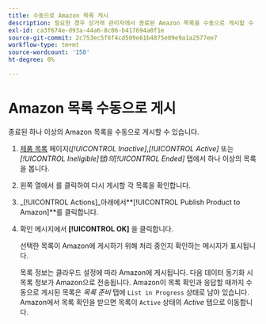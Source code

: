 ```yaml
---
title: 수동으로 Amazon 목록 게시
description: 필요한 경우 상거래 관리자에서 종료된 Amazon 목록을 수동으로 게시할 수 있습니다.
exl-id: ca3f674e-d93a-44a6-8c06-b417694a0f1e
source-git-commit: 2c753ec5f6f4cd509e61b4875e09e9a1a2577ee7
workflow-type: tm+mt
source-wordcount: '150'
ht-degree: 0%

---
```


# Amazon 목록 수동으로 게시

종료된 하나 이상의 Amazon 목록을 수동으로 게시할 수 있습니다.

1. [제품 목록](./managing-product-listings.md) 페이지(_[!UICONTROL Inactive]_,_[!UICONTROL Active]_ 또는 _[!UICONTROL Ineligible]_탭)의_[!UICONTROL Ended]_ 탭에서 하나 이상의 목록을 봅니다.

1. 왼쪽 열에서 를 클릭하여 다시 게시할 각 목록을 확인합니다.

1. _[!UICONTROL Actions]_아래에서&#x200B;**[!UICONTROL Publish Product to Amazon]**를 클릭합니다.

1. 확인 메시지에서 **[!UICONTROL OK]** 을 클릭합니다.

   선택한 목록이 Amazon에 게시하기 위해 처리 중인지 확인하는 메시지가 표시됩니다.

   목록 정보는 클라우드 설정에 따라 Amazon에 게시됩니다. 다음 데이터 동기화 시 목록 정보가 Amazon으로 전송됩니다. Amazon이 목록 확인과 응답할 때까지 수동으로 게시된 목록은 _목록 준비_ 탭에 `List in Progress` 상태로 남아 있습니다. Amazon에서 목록 확인을 받으면 목록이 `Active` 상태의 _Active_ 탭으로 이동합니다.
